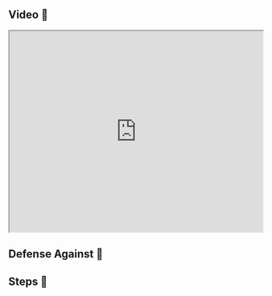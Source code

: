 ## Video 🎥

<iframe src="https://www.youtube.com/embed/abc" width="100%" height="400"></iframe>

## Defense Against 🤺


## Steps 👣
